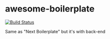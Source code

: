 # awesome-boilerplate

[![Build Status](https://drone.bl1.org/api/badges/mind-blowing-company/awesome-boilerplate/status.svg)](https://drone.bl1.org/mind-blowing-company/awesome-boilerplate)

Same as "Next Boilerplate" but it's with back-end

